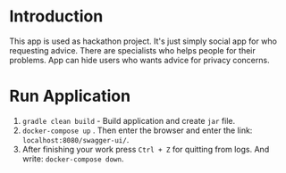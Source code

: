 # Introduction

This app is used as hackathon project. It's just simply social app for who requesting advice. There are specialists who helps people for their problems. App can hide users who wants advice for privacy concerns.

# Run Application
1. `gradle clean build` - Build application and create `jar` file.
2. `docker-compose up` . Then enter the browser and enter the link: `localhost:8080/swagger-ui/`.
3. After finishing your work press `Ctrl + Z` for quitting from logs. And write: `docker-compose down`.
